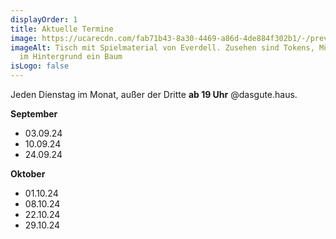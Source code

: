 ```yaml
---
displayOrder: 1
title: Aktuelle Termine
image: https://ucarecdn.com/fab71b43-8a30-4469-a86d-4de884f302b1/-/preview/-/enhance/63/
imageAlt: Tisch mit Spielmaterial von Everdell. Zusehen sind Tokens, Münzen und
  im Hintergrund ein Baum
isLogo: false
---
```

Jeden Dienstag im Monat, außer der Dritte **ab 19 Uhr** @dasgute.haus.

**September**

* 03.09.24
* 10.09.24
* 24.09.24

**Oktober**

* 01.10.24
* 08.10.24
* 22.10.24
* 29.10.24